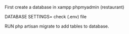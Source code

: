 First create a database in xampp phpmyadmin (restaurant)

DATABASE SETTINGS= check (.env) file

RUN php artisan migrate to add tables to database.